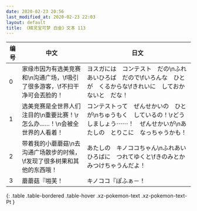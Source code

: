 ```yaml
---
date: 2020-02-23 20:56
last_modified_at: 2020-02-23 22:03
layout: default
title: 《精灵宝可梦 白金》文本 113
---
```

| 编号 | 中文 | 日文 |
| ---- | ---- | ---- |
| 0 | 家缘市因为有选美竞赛和\n沟通广场，\f吸引了很多游客，\f不扫干净可会丟脸的！ | ヨスガには　コンテスト　だの\nふれあいひろば　だので\fいろんな　ひとが　くるからな\fきれいに　しておかないと　だな！ |
| 1 | 选美竞赛是全世界人们注目的\n重要比赛！\r怎么办……！\n会被全世界的人看着！ | コンテストって　ぜんせかいの　ひとが\nちゅうもく　しているの！\rどうしましょう⋯⋯！　ぜんせかいが\nあたしの　とりこに　なっちゃうかも！ |
| 2 | 带着我的小蘑蘑菇\n去沟通广场散步的时候，\f发现了很多树果和其他的东西哦！ | あたしの　キノココちゃん\nふれあいひろばに　つれてゆくと\fきのみとか　みつけちゃうんだよ！ |
| 3 | 蘑蘑菇『啪芙！ | キノココ『ぽふぁ－！ |
{: .table .table-bordered .table-hover .xz-pokemon-text .xz-pokemon-text-Pt }
